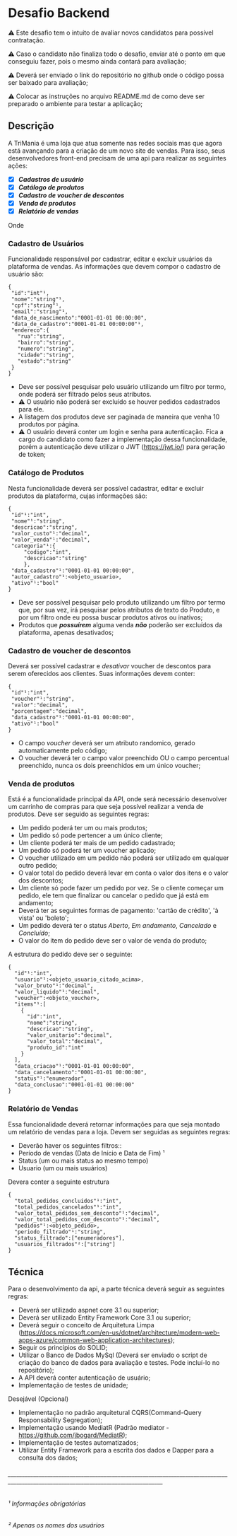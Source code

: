 # Desafio Backend
⚠️ Este desafio tem o intuito de avaliar novos candidatos para possível contratação.

⚠️ Caso o candidato não finaliza todo o desafio, enviar até o ponto em que conseguiu fazer, pois o mesmo ainda contará para avaliação;

⚠️ Deverá ser enviado o link do repositório no github onde o código possa ser baixado para avaliação;

⚠️ Colocar as instruções no arquivo README.md de como deve ser preparado o ambiente para testar a aplicação;

## Descrição

A TriMania é uma loja que atua somente nas redes sociais mas que agora está avançando para a criação de um novo site de vendas. Para isso, seus desenvolvedores front-end precisam de uma api para realizar as seguintes ações: 
 - [x] ***Cadastros de usuário***
 - [x] ***Catálogo de produtos***
 - [x] ***Cadastro de voucher de descontos***
 - [x] ***Venda de produtos***
 - [x] ***Relatório de vendas***
 
 Onde
 
 ### Cadastro de Usuários
 
 Funcionalidade responsável por cadastrar, editar e excluir usuários da plataforma de vendas. As informações que devem compor o cadastro de usuário são:
 ```
{
  "id":"int"¹,
  "nome":"string"¹,
  "cpf":"string"¹,
  "email":"string"¹,
  "data_de_nascimento":"0001-01-01 00:00:00",
  "data_de_cadastro":"0001-01-01 00:00:00"¹,
  "endereco":{
    "rua":"string",
    "bairro":"string",
    "numero":"string",
    "cidade":"string",
    "estado":"string"
  }
}
 ```
 * Deve ser possível pesquisar pelo usuário utilizando um filtro por termo, onde poderá ser filtrado pelos seus atributos. 
 * ⚠️ O usuário não poderá ser excluído se houver pedidos cadastrados para ele.
 * A listagem dos produtos deve ser paginada de maneira que venha 10 produtos por página.
 * ⚠️ O usuário deverá conter um login e senha para autenticação. Fica a cargo do candidato como fazer a implementação dessa funcionalidade, porém a autenticação deve utilizar o JWT (https://jwt.io/) para geração de token;
 
 ### Catálogo de Produtos
 Nesta funcionalidade deverá ser possível cadastrar, editar e excluir produtos da plataforma, cujas informações são:
 ```
 {
  "id"¹:"int",
  "nome"¹:"string",
  "descricao":"string",
  "valor_custo"¹:"decimal",
  "valor_venda"¹:"decimal",
  "categoria"¹:{
      "codigo":"int",
      "descricao":"string"
      },
  "data_cadastro"¹:"0001-01-01 00:00:00",
  "autor_cadastro"¹:<objeto_usuario>,
  "ativo"¹:"bool"
 }
 ```
 * Deve ser possível pesquisar pelo produto utilizando um filtro por termo que, por sua vez, irá pesquisar pelos atributos de texto do Produto, e por um filtro onde eu possa buscar produtos ativos ou inativos;
 * Produtos que ***possuírem*** alguma venda ***não*** poderão ser excluídos da plataforma, apenas desativados;
 
 ### Cadastro de voucher de descontos
 
 Deverá ser possível cadastrar e *desativar* voucher de descontos para serem oferecidos aos clientes. Suas informações devem conter:
 
 ```
 {
  "id"¹:"int",
  "voucher"¹:"string",
  "valor":"decimal",
  "porcentagem":"decimal",
  "data_cadastro"¹:"0001-01-01 00:00:00",
  "ativo"¹:"bool"
 }
 ```
 
 * O campo *voucher* deverá ser um atributo randomico, gerado automaticamente pelo código;
 * O voucher deverá ter o campo valor preenchido OU o campo percentual preenchido, nunca os dois preenchidos em um único voucher;

### Venda de produtos

Está é a funcionalidade principal da API, onde será necessário desenvolver um carrinho de compras para que seja possível realizar a venda de produtos.
Deve ser seguido as seguintes regras:

* Um pedido poderá ter um ou mais produtos;
* Um pedido só pode pertencer a um único cliente;
* Um cliente poderá ter mais de um pedido cadastrado;
* Um pedido só poderá ter um voucher aplicado;
* O voucher utilizado em um pedido não poderá ser utilizado em qualquer outro pedido;
* O valor total do pedido deverá levar em conta o valor dos itens e o valor dos descontos;
* Um cliente só pode fazer um pedido por vez. Se o cliente começar um pedido, ele tem que finalizar ou cancelar o pedido que já está em andamento;
* Deverá ter as seguintes formas de pagamento: 'cartão de crédito', 'à vista' ou 'boleto';
* Um pedido deverá ter o status *Aberto*, *Em andamento*, *Cancelado* e *Concluído*;
* O valor do item do pedido deve ser o valor de venda do produto;

A estrutura do pedido deve ser o seguinte:
```
{
  "id"¹:"int",
  "usuario"¹:<objeto_usuario_citado_acima>,
  "valor_bruto"¹:"decimal",
  "valor_liquido"¹:"decimal",
  "voucher":<objeto_voucher>,
  "items"¹:[
    {
      "id":"int",
      "nome":"string",
      "descricao":"string",
      "valor_unitario":"decimal",
      "valor_total":"decimal",
      "produto_id":"int"
    }
  ],
  "data_criacao"¹:"0001-01-01 00:00:00",
  "data_cancelamento":"0001-01-01 00:00:00",
  "status"¹:"enumerador",
  "data_conclusao":"0001-01-01 00:00:00"
}
```
### Relatório de Vendas
Essa funcionalidade deverá retornar informações para que seja montado um relatório de vendas para a loja.
Devem ser seguidas as seguintes regras:
* Deverão haver os seguintes filtros::
*   Período de vendas (Data de Início e Data de Fim) ¹
*   Status (um ou mais status ao mesmo tempo)
*   Usuario (um ou mais usuários)

Devera conter a seguinte estrutura

```
{
  "total_pedidos_concluidos"¹:"int",
  "total_pedidos_cancelados"¹:"int",
  "valor_total_pedidos_sem_desconto"¹:"decimal",
  "valor_total_pedidos_com_desconto"¹:"decimal",
  "pedidos"¹:<objeto_pedido>,
  "periodo_filtrado"¹:"string",
  "status_filtrado":["enumeradores"],
  "usuarios_filtrados"²:["string"]
}
```

## Técnica

Para o desenvolvimento da api, a parte técnica deverá seguir as seguintes regras:
* Deverá ser utilizado aspnet core 3.1 ou superior;
* Deverá ser utilizado Entity Framework Core 3.1 ou superior;
* Deverá seguir o conceito de Arquitetura Limpa (https://docs.microsoft.com/en-us/dotnet/architecture/modern-web-apps-azure/common-web-application-architectures);
* Seguir os princípios do SOLID;
* Utilizar o Banco de Dados MySql (Deverá ser enviado o script de criação do banco de dados para avaliação e testes. Pode incluí-lo no repositório);
* A API deverá conter autenticação de usuário;
* Implementação de testes de unidade;

Desejável (Opcional)
* Implementação no padrão arquitetural CQRS(Command-Query Responsability Segregation);
* Implementação usando MediatR (Padrão mediator - https://github.com/jbogard/MediatR);
* Implementação de testes automatizados;
* Utilizar Entity Framework para a escrita dos dados e Dapper para a consulta dos dados;

 ###### _____________________________________________________________________________________________________________________________________
 ###### ¹ Informações obrigatórias
 ###### ² Apenas os nomes dos usuários
